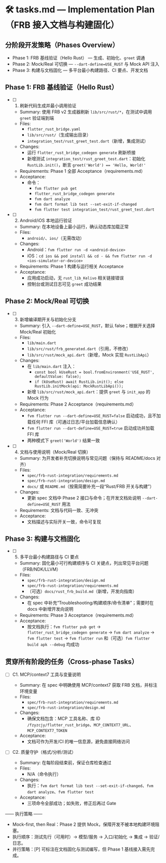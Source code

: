 # 🛠 tasks.md — Implementation Plan（FRB 接入文档与构建固化）

## 分阶段开发策略（Phases Overview）
- Phase 1: FRB 基线验证（Hello Rust） — 生成、初始化、`greet` 调通
- Phase 2: Mock/Real 可切换 — `--dart-define=USE_RUST` 与 Mock API 注入
- Phase 3: 构建与文档固化 — 多平台最小构建路径、CI 要点、开发文档


## Phase 1: FRB 基线验证（Hello Rust）
- [ ] 1. 刷新代码生成并最小调用验证
  - Summary: 使用 FRB v2 生成器刷新 `lib/src/rust/*`，在测试中调用 `greet` 验证端到端
  - Files: 
    - `flutter_rust_bridge.yaml`
    - `lib/src/rust/`（生成输出目录）
    - `integration_test/rust_greet_test.dart`（新增，集成测试）
  - Changes:
    - 运行 `flutter_rust_bridge_codegen generate` 刷新桥接
    - 新增测试 `integration_test/rust_greet_test.dart`：初始化 `RustLib.init()`，断言 `greet('World') == 'Hello, World!'`
  - Requirements: Phase 1 全部 Acceptance（requirements.md）
  - Acceptance:
    - 命令：
      - `fvm flutter pub get`
      - `flutter_rust_bridge_codegen generate`
      - `fvm dart analyze`
      - `fvm dart format lib test --set-exit-if-changed`
      - `fvm flutter test integration_test/rust_greet_test.dart`

- [ ] 2. Android/iOS 本地运行验证
  - Summary: 在本地设备上最小运行，确认动态库加载正常
  - Files:
    - `android/`、`ios/`（无需改动）
  - Changes:
    - Android：`fvm flutter run -d <android-device>`
    - iOS：`cd ios && pod install && cd - && fvm flutter run -d <ios-simulator-or-device>`
  - Requirements: Phase 1 构建与运行相关 Acceptance
  - Acceptance:
    - 应用成功启动，无 `rust_lib_Kelivo` 相关链接错误
    - 控制台或测试日志可见 `greet` 成功结果


## Phase 2: Mock/Real 可切换
- [ ] 3. 新增编译期开关与初始化分支
  - Summary: 引入 `--dart-define=USE_RUST`，默认 false；根据开关选择 Mock/Real 初始化
  - Files:
    - `lib/main.dart`
    - `lib/src/rust/frb_generated.dart`（引用，不修改）
    - `lib/src/rust/mock_api.dart`（新增，Mock 实现 `RustLibApi`）
  - Changes:
    - 在 `lib/main.dart` 注入：
      - `const bool kUseRust = bool.fromEnvironment('USE_RUST', defaultValue: false);`
      - `if (kUseRust) await RustLib.init(); else RustLib.initMock(api: MockRustLibApi());`
    - 新增 `lib/src/rust/mock_api.dart`：提供 `greet` 与 `init_app` 的 Mock 行为
  - Requirements: Phase 2 Acceptance（requirements.md）
  - Acceptance:
    - `fvm flutter run --dart-define=USE_RUST=false` 启动成功，且不加载任何 FFI 库（可通过日志/平台加载信息确认）
    - `fvm flutter run --dart-define=USE_RUST=true` 启动成功并加载 FFI 库
    - 两种模式下 `greet('World')` 结果一致

- [ ] 4. 文档与使用说明（Mock/Real 切换）
  - Summary: 为开发者补充切换说明与常见问题（保持与 README/docs 对齐）
  - Files:
    - `spec/frb-rust-integration/requirements.md`
    - `spec/frb-rust-integration/design.md`
    - `docs/` 或 `README.md`（按需简要补充一段“Rust/FRB 开关与构建”）
  - Changes:
    - 更新 spec 文档中 Phase 2 接口与命令；在开发文档处说明 `--dart-define=USE_RUST` 用法
  - Requirements: 文档与代码一致、无冲突
  - Acceptance:
    - 文档描述与实际开关一致，命令可复现


## Phase 3: 构建与文档固化
- [ ] 5. 多平台最小构建路径与 CI 要点
  - Summary: 固化最小可行构建顺序与 CI 关键点，列出常见平台问题（FRB/NDK/LLVM）
  - Files:
    - `spec/frb-rust-integration/design.md`
    - `spec/frb-rust-integration/requirements.md`
    - （可选）`docs/rust_frb_build.md`（新增，开发向指南）
  - Changes:
    - 在 spec 中补充“Troubleshooting/构建顺序/命令清单”；需要时在 docs 中新增开发向说明
  - Requirements: Phase 3 Acceptance（requirements.md）
  - Acceptance:
    - 按文档执行：`fvm flutter pub get` → `flutter_rust_bridge_codegen generate` → `fvm dart analyze` → `fvm flutter test` → `fvm flutter run` 和（可选）`fvm flutter build apk --debug` 均成功


## 贯穿所有阶段的任务（Cross-phase Tasks）
- [ ] C1. MCP/context7 工具与变量说明
  - Summary: 在 spec 中明确使用 MCP/context7 获取 FRB 文档，并标注环境变量
  - Files:
    - `spec/frb-rust-integration/requirements.md`
    - `spec/frb-rust-integration/design.md`
  - Changes:
    - 确保文档包含：MCP 工具名称、库 ID `/fzyzcjy/flutter_rust_bridge`、`MCP_CONTEXT7_URL`、`MCP_CONTEXT7_TOKEN`
  - Acceptance:
    - 文档可作为开发/CI 的唯一信息源，避免直接网络访问

- [ ] C2. 质量守护（格式/分析/测试）
  - Summary: 在每阶段结束前，保证仓库检查通过
  - Files:
    - N/A（命令执行）
  - Changes:
    - 执行：`fvm dart format lib test --set-exit-if-changed`、`fvm dart analyze`、`fvm flutter test`
  - Acceptance:
    - 三项命令全部成功；如失败，修正后再过 Gate


—— 执行策略 ——
- Mock-first, then Real：Phase 2 提供 Mock，保障开发不被本地构建环境阻塞。
- 执行顺序：测试先行（可用时）→ 模型/服务 → 入口/初始化 → 集成 → 验证/日志。
- 并行策略：[P] 可标注在文档固化与测试编写，但 Phase 1 基线接入需先完成。
